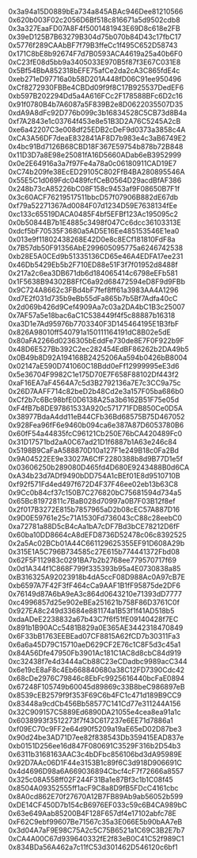 0x3a94a15D0889bEa734a845ABAc946Dee81210566
0x620b003F02c2056D6Bf518c816671a5d9502cdb8
0x3a327EaaFD07A8F4f5001481943E69D8c618e2FB
0x39eD125B7B63279B304d75b070b84D43c17fbC17
0x5776f289CAAbBF7f79B3ffeCc1f495C652D58743
0x171C8bE8b92674F7d7B0593ACA4619a25a40b6F0
0xC23fE08d5bb9a3405033E970B5f87f3E67C031E8
0x5Bf54BbA852318bEFE75afCe2da2cA3C865fdE4c
0xeb271eD97716a0b58D201A448fD06C91ee950496
0xCf8272930FBBe4CBDd09f9f8C17B925537DedEF6
0xb597B202294Dd5a4A616FCc2F178588BFc6D2c16
0x91f0780B4b7A6087a5F839B2e8D0622035507D35
0xdA9A8dFc92D776b099c3b16834528C5CB73d8B4a
0xf7A2843e1c03764f453e8e51B3D2A76C5245A2cB
0xe6a42207C3e008df25EDB2cDeF9d0373a3858c4A
0xCA3A56DF7deaE832841AF8D7b983e4c3aB6749E2
0x4bc91Bd7126B68CBD18F367E59754b878b72B848
0x11D3D7a8E98e25081fA16D5660ADab6eB3952999
0x0e2E64916a3a7f97Fe4a78a0c06180911CAD19E7
0xC74b209fe38EcED29105C802FfB4BA280895546A
0x55E5C1d069Fdc0489fcfCeB0564D29acdBfAF386
0x248b73cA85226bC08F158c9453af9F08650B7F1f
0x3c60ACF76219517511bbcD57f07906B882dE67db
0xf79a52271367Ad0084F07d1234D59E7638134fEe
0xc133c65519DACA0485F4bf5EFBf123Ac195095c2
0x0b50844B7b1E4885c3498f047Cc6dcc36103313E
0xdcf5bF70535F3680a5AD5E16Ee485153546E1ea0
0x013e9f11802438268E42D0e8c8ECf181810FdF8a
0x7B57db50F91356AbE299605095775a6246742538
0xb28E5A0CEd9b51335136CD65e46A4EDFA17ee231
0x46Db5429Eb5b2F710ED88e51F3f7f01952d8488f
0x217a2c6ea3DB671db6d184065414c6798eEFb581
0x1F5638B94302B8FfC6a92d68472594eD8F9d9FBb
0x9C724A8662c3FBd4bF7fef8ff61a3983AA4A1296
0xd7E2f031d735b9eBb55dFa865b7b5Bf7Adfa40cC
0x2d069b426d9Cef4909Aa7c03a2DA4bC1B3c25007
0x7AF57a5e18bac6aC1C538449f4f5c88887b16318
0xa3D1e7Ad95976b7703340F3D145464195E1B3fbF
0x826A98010ff540791a150111164191dC8B02e5dE
0x80aFA2266d0236305bEddFe730de8E7F0F922b9F
0x48D6E527Bb392C2ec282454EdBF86262b2DA49b5
0x0B49b8D92A194168B2425206Aa594b0426bB8004
0x02147aE590D741060C18Bdd0eFf12999995eE3d6
0x5e36704F9982C1e175D70E7F658F88102Df443f2
0xaF16EA7aF4564A7c5d3B2792136a7E7c3CC9a75c
0x26D7AAFF714c82beD2b48Cd2e3a157F05ba686b0
0xCf2b7c6Bc98bfE0D6138A25a3b6162B51F75e05d
0xF4fB7b8DE97861533A920c571771FDB850Ce0D5A
0x38977BdaA4dd11eB44CFb36Bd68575B75D467052
0x928Fea96fF6e9460b094ca6e387A87D6053780B6
0x60fF54a44835fcC96121Cb250E76bCA420489Fc0
0x31D17571bd2aA0C67ad21D1f6887b1A63e246c84
0x5198B9CaFaA588870D10a127F1e249B18c0Fa2Bd
0x9A04522EE9e33027A6CfF2280388b8d9B77D1e5f
0x03606250b289080D465fd4D680E9243488B0d6CA
0xA34b23d7ADf9490bDD754A1cBEf01E8d9510710B
0xf92f571Fd4ed497f672D4F37F46ee02eb13b63C8
0x9Cc0b84cf37c150B7C276820bC75681594d734a5
0x65Bc81972811c7BaB028d70997a0B7F03B12f8ef
0x2f017B3272E815b7857965aD2b08cEC57A887D16
0x9D0E59761e25c71A1530Fd736043cC88c28eebC0
0xa72781a88D5cB4cAa1bA7cDF7Bd3bCE78212D6fF
0x60ba10DD8664cA8dEFD8736D52478c06c8392525
0x2a5Ac02BCb01A44C661129625355EF91D608A29b
0x315E1A5C796B734585c27E615b774441372Fbd08
0x62F5F112983c0291BA7b2b2768ee779570717f69
0x0d1A344f1C868F799f335393b95a4E0730838a85
0xB316325A92023918b4dA5ccF08D988Ac0A97cB7E
0xb6597A7F42F3fF464cCa9AAF1B1fF95875de2DF6
0x76149d87A6bA9eA3c864d0643210e71393dD7777
0xc4996857d25e902eBEa251621b758F86D3761C0f
0x927EA8c249d33684e881174a1B53f1f41AD518b5
0xdaADeE2238832a67b43C7f6f51fE09140428f7EC
0x891b1B90ACc5481B829a0E365AE3442318470849
0x6F33bB1763EEBEad07CF8815A62fCD7b30311Fa3
0x6a6a45D79C15710aeD629CF2E76c1C8F5d3c45a1
0x84A56Dfe47950Fb3901Ac181C1AC8d8cbC84d919
0xc32438f7e4d3444aCb88C23eCDadbc9989acC344
0x6e19cE8aF8c4Eb668840680a38C12FD7390Cdc42
0x68cDe2976C79846c8EbFc9925616440bcFaE0894
0x67248F105749b60045d89869c33B8beC986897eB
0x8539cEB2579f9f353F69C6b4FC1c471d189B9CC9
0x83448a9cdCb456Bb58577C141Cd77e311244A156
0x32C909157C5889Ed6890DA21055e4cea8ea91a1c
0x6038993f3512273f7f43C617237e6EE71d7886a1
0xf09EC70c9FF2e64d90f5209a19aE65eD02D87be3
0x90d24be3AD71D7ee82f838543Db359415EAD837e
0xb0151D256ee16d847F080691C3529F316b2D54b3
0x6311b3168163AAC3c4bDFbc856106bd3dA95989E
0x92D7AAc06D1F44e3153B1c89f6C3d918D906691C
0x4d4696D98a6A669036894Cbcf4cF7f72666a8557
0x325c08A558ff02F244F31Ba1e87Bf3c1b1C08f45
0x8504A09352555ff1acF9C8a8D9fB5FDcC4161cbc
0x8A0cd862E70f27670A12B7FB89Ab9ab56052b599
0xDE14CF450D7b154cB6976EF033c59c6B4CA989bC
0x63e649Aab85200B4F128F657df4e17102abfc78E
0xF62C9ebf99607Be71567c35a3E066E5b90bAA7eB
0x3d04A7aF9E98C75A2c5C75B6521a1C69C3B2E7b7
0xCA4A00C67d939640332fE2f83eB0C41C52f989C1
0x834BDa56A462a7c11fC53d301462D546120c6bf1